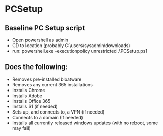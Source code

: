 # PCSetup
## Baseline PC Setup script

- Open powershell as admin  
- CD to location (probably C:\users\sysadmin\downloads)  
- run: powershell.exe -executionpolicy unrestricted .\PCSetup.ps1

## Does the following:  
  - Removes pre-installed bloatware  
  - Removes any current 365 installations  
  - Installs Chrome  
  - Installs Adobe  
  - Installs Office 365  
  - Installs S1 (if needed)  
  - Sets up, and connects to, a VPN (if needed)  
  - Connects to a domain (If needed)  
  - Installs all currently released windows updates (with no reboot, some may fail)  

